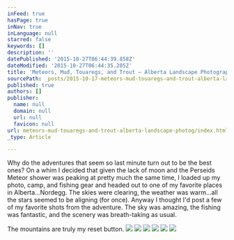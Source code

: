 ```yaml
---
inFeed: true
hasPage: true
inNav: true
inLanguage: null
starred: false
keywords: []
description: ''
datePublished: '2015-10-27T06:44:39.858Z'
dateModified: '2015-10-27T06:44:35.205Z'
title: 'Meteors, Mud, Touaregs, and Trout – Alberta Landscape Photographer'
sourcePath: _posts/2015-10-17-meteors-mud-touaregs-and-trout-alberta-landscape-photog.md
published: true
authors: []
publisher:
  name: null
  domain: null
  url: null
  favicon: null
url: meteors-mud-touaregs-and-trout-alberta-landscape-photog/index.html
_type: Article

---
```

Why do the adventures that seem so last minute turn out to be the best ones?  On a whim I decided that given the lack of moon and the Perseids Meteor shower was peaking at pretty much the same time, I loaded up my photo, camp, and fishing gear and headed out to one of my favorite places in Alberta...Nordegg.  The skies were clearing, the weather was warm...all the stars seemed to be aligning (for once).  Anyway I thought I'd post a few of my favorite shots from the adventure.  The sky was amazing, the fishing was fantastic, and the scenery was breath-taking as usual.

The mountains are truly my reset button.
![](https://the-grid-user-content.s3-us-west-2.amazonaws.com/0452f8cf-ed8d-4aca-9020-91ba2b0eaafe.jpg)
![](https://the-grid-user-content.s3-us-west-2.amazonaws.com/0030dd2f-1c1c-4c02-acc3-a5c8d88c63be.jpg)
![](https://the-grid-user-content.s3-us-west-2.amazonaws.com/9e0de452-8b51-4470-8d27-7393617c2394.jpg)
![](https://the-grid-user-content.s3-us-west-2.amazonaws.com/16094d44-fa51-4497-92b0-6265fc059aa0.jpg)
![](https://the-grid-user-content.s3-us-west-2.amazonaws.com/2bfee64e-564d-43eb-b1d9-5586d74a58d2.jpg)
![](https://the-grid-user-content.s3-us-west-2.amazonaws.com/7f041fc7-35fc-4712-9b0a-285bbbdc2f8d.jpg)